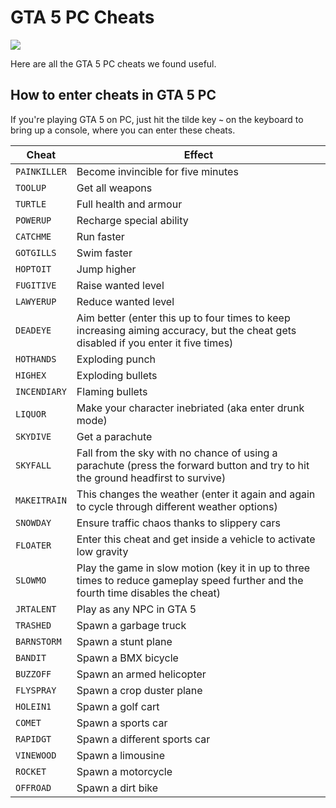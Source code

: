 **GTA 5 PC Cheats**
===
![](https://upload.wikimedia.org/wikipedia/en/a/a5/Grand_Theft_Auto_V.png)


Here are all the GTA 5 PC cheats we found useful.

## How to enter cheats in GTA 5 PC
If you're playing GTA 5 on PC, just hit the tilde key **`~`** on the keyboard to bring up a console, where you can enter these cheats.

Cheat|Effect
--|--
`PAINKILLER` | Become invincible for five minutes
`TOOLUP` | Get all weapons
`TURTLE` | Full health and armour
`POWERUP` | Recharge special ability
`CATCHME` | Run faster
`GOTGILLS` | Swim faster
`HOPTOIT` | Jump higher
`FUGITIVE` | Raise wanted level
`LAWYERUP` | Reduce wanted level
`DEADEYE` | Aim better (enter this up to four times to keep increasing aiming accuracy, but the cheat gets disabled if you enter it five times)
`HOTHANDS` | Exploding punch
`HIGHEX` | Exploding bullets
`INCENDIARY` | Flaming bullets
`LIQUOR` | Make your character inebriated (aka enter drunk mode)
`SKYDIVE` | Get a parachute
`SKYFALL` | Fall from the sky with no chance of using a parachute (press the forward button and try to hit the ground headfirst to survive)
`MAKEITRAIN` | This changes the weather (enter it again and again to cycle through different weather options)
`SNOWDAY` | Ensure traffic chaos thanks to slippery cars
`FLOATER` | Enter this cheat and get inside a vehicle to activate low gravity
`SLOWMO` | Play the game in slow motion (key it in up to three times to reduce gameplay speed further and the fourth time disables the cheat)
`JRTALENT` |  Play as any NPC in GTA 5
`TRASHED` | Spawn a garbage truck
`BARNSTORM` | Spawn a stunt plane
`BANDIT` | Spawn a BMX bicycle
`BUZZOFF` | Spawn an armed helicopter
`FLYSPRAY` | Spawn a crop duster plane
`HOLEIN1` | Spawn a golf cart
`COMET` | Spawn a sports car
`RAPIDGT` | Spawn a different sports car
`VINEWOOD` | Spawn a limousine
`ROCKET` | Spawn a motorcycle
`OFFROAD` | Spawn a dirt bike
